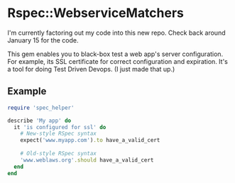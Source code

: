 # Rspec::WebserviceMatchers

I'm currently factoring out my code into this new repo. Check back around January 15 for the code.

This gem enables you to black-box test a web app's server configuration. For example, its SSL certificate for correct configuration and expiration. It's a tool for doing Test Driven Devops. (I just made that up.)

Example
-------

```Ruby
require 'spec_helper'

describe 'My app' do
  it 'is configured for ssl' do
    # New-style RSpec syntax
    expect('www.myapp.com').to have_a_valid_cert
    
    # Old-style RSpec syntax
    'www.weblaws.org'.should have_a_valid_cert
  end
end
```
